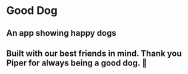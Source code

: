 # Good Dog

## An app showing happy dogs

## Built with our best friends in mind. Thank you Piper for always being a good dog. 🐾
